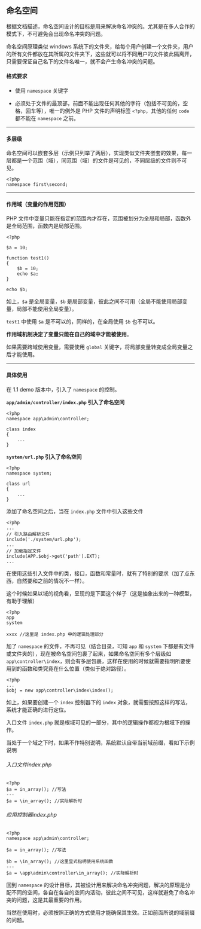 ## 命名空间
根据文档描述，命名空间设计的目标是用来解决命名冲突的。尤其是在多人合作的模式下，不可避免会出现命名冲突的问题。

命名空间原理类似 windows 系统下的文件夹，给每个用户创建一个文件夹，用户的所有文件都放在其所属的文件夹下，这些就可以将不同用户的文件彼此隔离开，只需要保证自己名下的文件名唯一，就不会产生命名冲突的问题。

#### 格式要求

- 使用 `namespace` 关键字
- 必须处于文件的最顶部，前面不能出现任何其他的字符（包括不可见的，空格，回车等），唯一的例外是 PHP 文件的声明标签 `<?php`，其他的任何 `code` 都不能在 `namespace` 之前。

    <?php
    namespace xxx;

---
#### 多层级
命名空间可以嵌套多层（示例只列举了两层），实现类似文件夹嵌套的效果，每一层都是一个范围（域），同范围（域）的文件是可见的，不同层级的文件则不可见。

    <?php
    namespace first\second;

---
#### 作用域（变量的作用范围）

PHP 文件中变量只能在指定的范围内才存在，范围被划分为全局和局部，函数外是全局范围，函数内是局部范围。

    <?php

    $a = 10;

    function test1()
    {
        $b = 10;
        echo $a;
    }

    echo $b;

如上，`$a` 是全局变量，`$b` 是局部变量，彼此之间不可用（全局不能使用局部变量，局部不能使用全局变量）。

`test1` 中使用 `$a` 是不可以的，同样的，在全局使用 `$b` 也不可以。

**作用域机制决定了变量只能在自己的域中才能被使用**。

如果需要跨域使用变量，需要使用 `global` 关键字，将局部变量转变成全局变量之后才能使用。

---
#### 具体使用

在 1.1 demo 版本中，引入了 `namespace` 的控制。

**`app/admin/controller/index.php` 引入了命名空间**

    <?php
    namespace app\admin\controller;

    class index
    {
        ...
    }

**`system/url.php` 引入了命名空间**

    <?php
    namespace system;

    class url
    {
        ...
    }

添加了命名空间之后，当在 `index.php` 文件中引入这些文件

    <?php
    ...
    // 引入路由解析文件
    include('./system/url.php');
    ...
    // 加载指定文件
    include(APP.$obj->get('path').EXT);
    ...

在使用这些引入文件中的类，接口，函数和常量时，就有了特别的要求（加了点东西，自然要和之前的情况不一样）。

这个时候如果以域的视角看，呈现的是下面这个样子（这是抽象出来的一种模型，有助于理解）

    <?php
    app
    system

    xxxx //这里是 index.php 中的逻辑处理部分

加了 `namespace` 的文件，不再可见（结合目录，可知 `app` 和 `system` 下都是有文件或文件夹的），现在被命名空间包裹了起来，如果命名空间有多个层级如 `app\controller\index`，则会有多层包裹，这样在使用的时候就需要指明所要使用到的函数和类究竟在什么位置（类似于绝对路径）。

    <?php
    ...
    $obj = new app\controller\index\index();

如上，如果要创建一个 `index` 控制器下的 `index` 对象，就需要按照这样的写法，系统才能正确的进行定位。

入口文件 `index.php` 就是根域可见的一部分，其中的逻辑操作都视为根域下的操作。

当处于一个域之下时，如果不作特别说明，系统默认自带当前域前缀，看如下示例说明

###### 入口文件index.php
    <?php
    $a = in_array(); //写法
    ---
    $a = \in_array(); //实际解析时

###### 应用控制器index.php

    <?php
    namespace app\admin\controller;

    $a = in_array(); //写法

    $b = \in_array(); //这里显式指明使用系统函数
    ---
    $a = \app\admin\controller\in_array(); //实际解析时

回到 `namespace` 的设计目标，其被设计用来解决命名冲突问题，解决的原理是分配不同的空间，各自在各自的空间内活动，彼此之间不可见，这样就避免了命名冲突的问题，这是其最重要的作用。

当然在使用时，必须按照正确的方式使用才能确保其生效。正如前面所说的域前缀的问题。